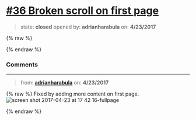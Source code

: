 # [\#36 Broken scroll on first page](https://github.com/adrianharabula/condr/issues/36)

> state: **closed** opened by: **adrianharabula** on: **4/23/2017**

{% raw %}

{% endraw %}


### Comments

---
> from: [**adrianharabula**](https://github.com/adrianharabula/condr/issues/36#issuecomment-296448419) on: **4/23/2017**

{% raw %}
Fixed by adding more content on first page. 
![screen shot 2017-04-23 at 17 42 16-fullpage](https://cloud.githubusercontent.com/assets/2271038/25314463/f9703576-284c-11e7-84ec-286e9828ccf7.png)

{% endraw %}
